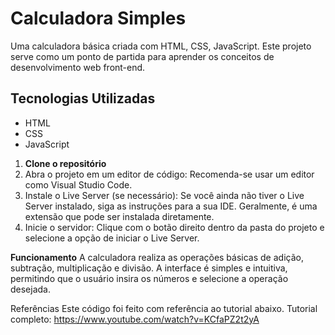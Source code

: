 # Calculadora Simples

Uma calculadora básica criada com  HTML, CSS, JavaScript. Este projeto serve como um ponto de partida para aprender os conceitos de desenvolvimento web front-end.

## Tecnologias Utilizadas
* HTML
* CSS
* JavaScript

1. **Clone o repositório**
2. Abra o projeto em um editor de código: Recomenda-se usar um editor como Visual Studio Code.
3. Instale o Live Server (se necessário): Se você ainda não tiver o Live Server instalado, siga as instruções para a sua IDE. Geralmente, é uma extensão que pode ser instalada diretamente.
4. Inicie o servidor: Clique com o botão direito dentro da pasta do projeto e selecione a opção de iniciar o Live Server.
   
**Funcionamento**
A calculadora realiza as operações básicas de adição, subtração, multiplicação e divisão. A interface é simples e intuitiva, permitindo que o usuário insira os números e selecione a operação desejada.

Referências
Este código foi feito com referência ao tutorial abaixo.
Tutorial completo: https://www.youtube.com/watch?v=KCfaPZ2t2yA
